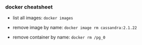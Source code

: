 ### docker cheatsheet

- list all images: `docker images`
- remove image by name: `docker image rm cassandra:2.1.22 `

- remove container by name: `docker rm /pg_0`
